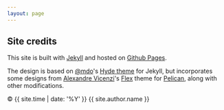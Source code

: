 ```yaml
---
layout: page
---
```


## Site credits

This site is built with <a href="http://jekyllrb.com" target="_blank">Jekyll</a> and hosted on <a href="https://pages.github.com/" target="_blank">Github Pages</a>.

The design is based on [@mdo](https://twitter.com/mdo)'s [Hyde theme](https://github.com/poole/hyde) for Jekyll,
but incorporates some designs from <a href="http://alexandrevicenzi.com" target="_blank">Alexandre Vicenzi</a>'s
<a href="https://github.com/alexandrevicenzi/flex" target="_blank">Flex</a> theme for
<a href="http://getpelican.com" target="_blank">Pelican</a>, along with other modifications.

&copy; {{ site.time | date: '%Y' }} {{ site.author.name }}
